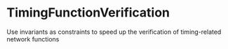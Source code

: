 # TimingFunctionVerification
Use invariants as constraints to speed up the verification of timing-related network functions
